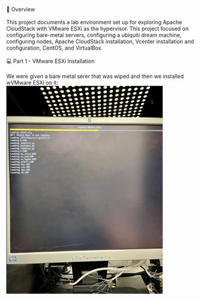 🧭 Overview
<br>
<br>
This project documents a lab environment set up for exploring Apache CloudStack with VMware ESXi as the hypervisor. This project focused on configuring bare-metal servers, configuring a ubiquiti dream machine, configuring nodes, Apache CloudStack installation, Vcenter installation and configuration, CentOS, and VirtualBox.
<br>
<br>
💻 Part 1 - VMware ESXi Installation
<br>
<br>
We were given a bare metal serer that was wiped and then we installed wVMware ESXi on it:
<br>
<img src="images/Screenshot 2025-06-05 180150.png" alt="hostname" height="550">

